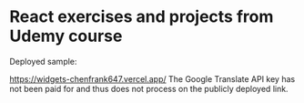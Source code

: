 # React exercises and projects from Udemy course

Deployed sample:

https://widgets-chenfrank647.vercel.app/
The Google Translate API key has not been paid for and thus does not process on the publicly deployed link.
